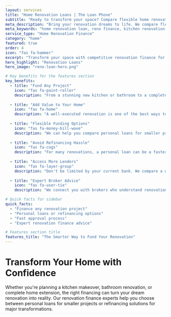 ```yaml
---
layout: services
title: "Home Renovation Loans | The Loan Phone"
subtitle: "Ready to transform your space? Compare flexible home renovation loans for kitchens, bathrooms, extensions, and outdoor areas to add value to your home."
meta_description: "Bring your renovation dreams to life. We compare flexible home renovation loans for kitchens, bathrooms, extensions, and outdoor areas. Add value to your home."
meta_keywords: "home renovation loan, reno finance, kitchen renovation loan, bathroom renovation, home improvement loan"
service_type: "Home Renovation Finance"
category: "home"
featured: true
order: 4
icon: "fas fa-hammer"
excerpt: "Transform your space with competitive renovation finance for kitchens, bathrooms, extensions, and outdoor entertaining areas."
hero_highlight: "Renovation Loans"
hero_image: "reno-loan-hero.png"

# Key benefits for the features section
key_benefits:
  - title: "Fund Any Project"
    icon: "fas fa-paint-roller"
    description: "From a stunning new kitchen or bathroom to a complete extension or outdoor entertaining area, get the funds for any size renovation project."
    
  - title: "Add Value to Your Home"
    icon: "fas fa-home"
    description: "A well-executed renovation is one of the best ways to increase the value and appeal of your property, building long-term equity."
    
  - title: "Flexible Funding Options"
    icon: "fas fa-money-bill-wave"
    description: "We can help you compare personal loans for smaller projects or refinancing options to unlock your home's equity for larger-scale renovations."
    
  - title: "Avoid Refinancing Hassle"
    icon: "fas fa-cogs"
    description: "For many renovations, a personal loan can be a faster and simpler alternative to the complex process of refinancing your entire mortgage."
    
  - title: "Access More Lenders"
    icon: "fas fa-layer-group"
    description: "Don't be limited by your current bank. We compare a wide panel of lenders to find competitive rates and terms for your specific project."
    
  - title: "Expert Broker Advice"
    icon: "fas fa-user-tie"
    description: "We connect you with brokers who understand renovation finance and can help you structure your loan in the most effective way."

# Quick facts for sidebar
quick_facts:
  - "Finance any renovation project"
  - "Personal loans or refinancing options"
  - "Fast approval process"
  - "Expert renovation finance advice"

# Features section title
features_title: "The Smarter Way to Fund Your Renovation"
---
```


# Transform Your Home with Confidence

Whether you're planning a kitchen makeover, bathroom renovation, or complete home extension, the right financing can turn your dream renovation into reality. Our renovation finance experts help you choose between personal loans for smaller projects or refinancing solutions for major transformations.
